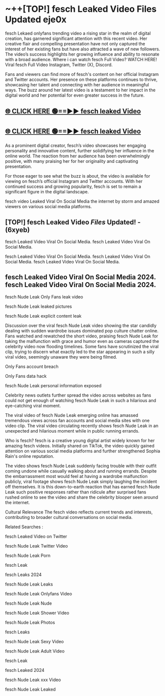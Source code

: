# ~++[TOP!] fesch Leaked Video Files Updated eje0x

 fesch Lekaed onlyfans trending video a rising star in the realm of digital creation, has garnered significant attention with this recent video. Her creative flair and compelling presentation have not only captured the interest of her existing fans but have also attracted a wave of new followers. The video’s success highlights her growing influence and ability to resonate with a broad audience.
Where i can watch  fesch Full Video? WATCH HERE! Viral  fesch Full Video Instagram, Twitter (X), Discord.


Fans and viewers can find more of  fesch's content on her official Instagram and Twitter accounts. Her presence on these platforms continues to thrive, showcasing her talent and connecting with her audience in meaningful ways. The buzz around her latest video is a testament to her impact in the digital world and her potential for even greater success in the future.


## [🌐 CLICK HERE 🟢==►►  fesch leaked Video ](https://onlyclips.site?title=fesch&ref=git)

## [🌐 CLICK HERE 🟢==►►  fesch leaked Video ](https://onlyclips.site?title=fesch&ref=git)


As a prominent digital creator,  fesch’s video showcases her engaging personality and innovative content, further solidifying her influence in the online world. The reaction from her audience has been overwhelmingly positive, with many praising her for her originality and captivating presentation.

For those eager to see what the buzz is about, the video is available for viewing on  fesch’s official Instagram and Twitter accounts. With her continued success and growing popularity,  fesch is set to remain a significant figure in the digital landscape.


  fesch video Leaked Viral On Social Media the internet by storm and amazed viewers on various social media platforms.


## [TOP!]  fesch Leaked Video *Files* Updated! - (6xyeb) 

 fesch Leaked Video Viral On Social Media. fesch Leaked Video Viral On Social Media.

 fesch Leaked Video Viral On Social Media. fesch Leaked Video Viral On Social Media. fesch Leaked Video Viral On Social Media.


##  fesch Leaked Video Viral On Social Media 2024. fesch Leaked Video Viral On Social Media 2024.
 fesch Nude Leak Only Fans leak video

 fesch Nude Leak leaked pictures

 fesch Nude Leak explicit content leak

Discussion over the viral  fesch Nude Leak video showing the star candidly dealing with sudden wardrobe issues dominated pop culture chatter online. Fans watched and rewatched the short video, praising  fesch Nude Leak for taking the malfunction with grace and humor even as cameras captured the celebrity video now flooding timelines. Some fans have scrutinized the viral clip, trying to discern what exactly led to the star appearing in such a silly viral video, seemingly unaware they were being filmed.


Only Fans account breach

Only Fans data hack

 fesch Nude Leak personal information exposed

Celebrity news outlets further spread the video across websites as fans could not get enough of watching  fesch Nude Leak in such a hilarious and eye-catching viral moment.


The viral video of  fesch Nude Leak emerging online has amassed tremendous views across fan accounts and social media sites with one video clip. The viral video circulating recently shows  fesch Nude Leak in an unexpected and hilarious moment while in public running errands.


Who is  fesch?  fesch is a creative young digital artist widely known for her amazing  fesch videos. Initially shared on TikTok, the video quickly gained attention on various social media platforms and further strengthened Sophia Rain's online reputation.

The video shows  fesch Nude Leak suddenly facing trouble with their outfit coming undone while casually walking about and running errands. Despite the embarrassment most would feel at having a wardrobe malfunction publicly, viral footage shows  fesch Nude Leak simply laughing the incident off themselves. It is this down-to-earth reaction that has earned  fesch Nude Leak such positive responses rather than ridicule after surprised fans rushed online to see the video and share the celebrity blooper seen around the internet.

Cultural Relevance The  fesch video reflects current trends and interests, contributing to broader cultural conversations on social media.

Related Searches :

 fesch Leaked Video on Twitter

 fesch Nude Leak Twitter Video

 fesch Nude Leak Porn

 fesch Leak 

 fesch Leaks 2024

 fesch Nude Leak Leaks

 fesch Nude Leak Onlyfans Video

 fesch Nude Leak Nude

 fesch Nude Leak Shower Video

 fesch Nude Leak Photos

 fesch Leaks

 fesch Nude Leak Sexy Video

 fesch Nude Leak Adult Video

 fesch Leak

 fesch Leaked 2024

 fesch Nude Leak xxx Video

 fesch Nude Leak Leaked